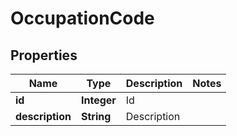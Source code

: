 

# OccupationCode

## Properties

Name | Type | Description | Notes
------------ | ------------- | ------------- | -------------
**id** | **Integer** | Id | 
**description** | **String** | Description | 




